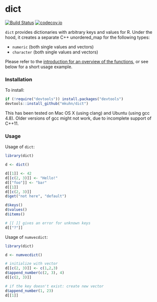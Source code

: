 # dict
[![Build Status](https://travis-ci.org/mkuhn/dict.svg?branch=master)](https://travis-ci.org/mkuhn/dict)
[![codecov.io](https://codecov.io/github/mkuhn/dict/coverage.svg?branch=master)](https://codecov.io/github/mkuhn/dict?branch=master)

`dict` provides dictionaries with arbitrary keys and values for R. Under the hood, it creates a separate C++ unordered_map for the following types:

- `numeric` (both single values and vectors)
- `character` (both single values and vectors)

Please refer to the [introduction for an overview of the functions](vignettes/introduction.Rmd), or see below for a short usage example.

### Installation

To install:

```r
if (!require("devtools")) install.packages("devtools")
devtools::install_github("mkuhn/dict")
```

This has been tested on Mac OS X (using clang) and Ubuntu (using gcc 4.8). Older versions of gcc might not work, due to incomplete support of C++11.

### Usage

Usage of `dict`:

```r
library(dict)

d <- dict()

d[[1]] <- 42
d[[c(2, 3)]] <- "Hello!"
d[["foo"]] <- "bar"
d[[1]]
d[[c(2, 3)]]
d$get("not here", "default")

d$keys()
d$values()
d$items()

# [[ ]] gives an error for unknown keys
d[["?"]]

```

Usage of `numvecdict`:

```r
library(dict)

d <- numvecdict()

# initialize with vector
d[[c(2, 3)]] <- c(1,2,3)
d$append_number(c(2, 3), 4)
d[[c(2, 3)]]

# if the key doesn't exist: create new vector
d$append_number(1, 23)
d[[1]]

```




